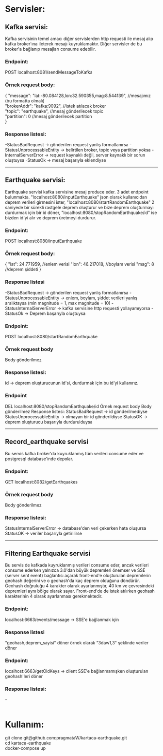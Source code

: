 <h1>Servisler:</h1>

<h2>Kafka servisi:</h2> 
Kafka servisinin temel amacı diğer servislerden http requesti ile mesaj alıp kafka broker'ına ileterek
mesajı kuyruklamaktır. Diğer servisler de bu broker'a bağlanıp mesajları consume edebilir. 

<h3>Endpoint:</h3>
POST localhost:8081/sendMessageToKafka

<h3>Örnek request body:</h3>
{
    "message": "lat:-80.084128,lon:32.590355,mag:8.544139", //mesajımız (bu formatta olmalı) <br>
    "brokerAddr": "kafka:9092",  							//istek atılacak broker <br>
    "topic": "earthquake",									//mesaj gönderilecek topic <br>
    "partition": 0											//mesaj gönderilecek partition <br>
}
<h3>Response listesi:</h3>
-StatusBadRequest -> gönderilen request yanlış formatlanırsa
-StatusUnprocessableEntity -> belirtilen broker, topic veya partition yoksa
-InternalServerError -> request kaynaklı  değil, server kaynaklı bir sorun oluştuysa
-StatusOk -> mesaj başarıyla eklendiyse

--------------------------------------------------------------------------------------------

<h2>Earthquake servisi:</h2>
Earthquake servisi kafka servisine mesaj produce eder. 3 adet endpoint bulunmakta. "localhost:8080/inputEarthquake" json olarak kullanıcıdan deprem verileri girmesini  ister, "localhost:8080/startRandomEarthquake" 2 saniyede bir sürekli rastgele deprem oluşturur ve bize deprem oluşturmayı durdurmak için bir id döner, 
"localhost:8080/stopRandomEarthquake/id" ise bizden id'yi alır ve deprem üretmeyi durdurur.

<h3>Endpoint:</h3>
POST localhost:8080/inputEarthquake

<h3>Örnek request body:</h3>
{
    "lat": 24.771959, //enlem verisi
    "lon": 46.217018, //boylam verisi
    "mag": 8		  //deprem şiddeti
}

<h3>Response listesi</h3>
-StatusBadRequest -> gönderilen request yanlış formatlanırsa
-StatusUnprocessableEntity -> enlem, boylam, şiddet verileri yanlış aralıktaysa (min magnitude = 1, max magnitude = 10)
-StatusInternalServerError -> kafka servisine http requesti yollayamıyorsa
-StatusOk -> Deprem başarıyla oluştuysa

<h3>Endpoint:</h3>
POST localhost:8080/startRandomEarthquake

<h3>Örnek request body</h3>
Body gönderilmez

<h3>Response listesi:</h3>
id -> deprem oluşturucunun id'si, durdurmak için bu id'yi kullanırız.

<h3>Endpoint</h3>
DEL localhost:8080/stopRandomEarthquake/id

</h3>Örnek request body</h3>
Body gönderilmez

</h3>Response listesi:</h3>
StatusBadRequest -> id gönderilmediyse
StatusUnprocessableEntity -> olmayan bir id gönderildiyse
StatusOK -> deprem oluşturucu başarıyla durdurulduysa

----------------------------------------------------------------------------------------------


<h2>Record_earthquake servisi</h2>
Bu servis kafka broker'da kuyruklanmış tüm verileri consume eder ve postgresql database'inde depolar. 

<h3>Endpoint:</h3>
GET localhost:8082/getEarthquakes

<h3>Örnek request body</h3>
Body gönderilmez

<h3>Response listesi:</h3>
StatusInternalServerError -> database'den veri çekerken hata oluşursa
StatusOK -> veriler başarıyla getirilirse

---------------------------------------------------------------------------------------------

<h2>Filtering Earthquake servisi</h2>
Bu servis de kafkada kuyruklanmış verileri consume eder, ancak verileri consume ederken yalnızca 3.0'dan büyük depremleri önemser ve SSE (server sent event) bağlantısı açarak front-end'e oluşturulan depremlerin geohash değerini ve o geohash'da kaç deprem olduğunu döndürür. Geohash doğruluğu 4 karakter olarak ayarlanmıştır, 40 km ve çevresindeki depremleri aynı bölge olarak sayar. Front-end'de de istek atılırken geohash karakterinin 4 olarak ayarlanması gerekmektedir.

<h3>Endpoint:</h3>
localhost:6663/events/message -> SSE'e bağlanmak için

<h3>Response listesi</h3>
"geohash,deprem_sayisi" döner örnek olarak "3daw1,3" şeklinde veriler döner

<h3>Endpoint:</h3>
localhost:6663/getOldKeys -> client SSE'e bağlanmamışken oluşturulan geohash'leri döner

<h3>Response listesi:</h3>
-
<br><br>
<h1>Kullanım:</h1>
git clone git@github.com:pragmataW/kartaca-earthquake.git <br>
cd kartaca-earthquake <br>
docker-compose up <br>
